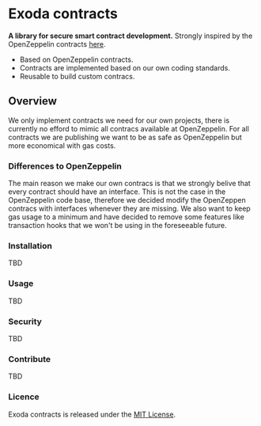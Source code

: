 # Exoda contracts

**A library for secure smart contract development.** Strongly inspired by the OpenZeppelin contracts [here](https://github.com/OpenZeppelin/openzeppelin-contracts).

* Based on OpenZeppelin contracts.
* Contracts are implemented based on our own coding standards.
* Reusable to build custom contracs.

## Overview

We only implement contracts we need for our own projects, there is currently no efford to mimic all contracs available at OpenZeppelin.
For all contracts we are publishing we want to be as safe as OpenZeppelin but more economical with gas costs.

### Differences to OpenZeppelin

The main reason we make our own contracs is that we strongly belive that every contract should have an interface.
This is not the case in the OpenZeppelin code base, therefore we decided modify the OpenZeppen contracs with interfaces whenever they are missing.
We also want to keep gas usage to a minimum and have decided to remove some features like transaction hooks that we won't be using in the foreseeable future.

### Installation

TBD

### Usage

TBD

### Security

TBD

### Contribute

TBD

### Licence

Exoda contracts is released under the [MIT License](LICENSE).
